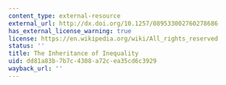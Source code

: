 ```yaml
---
content_type: external-resource
external_url: http://dx.doi.org/10.1257/089533002760278686
has_external_license_warning: true
license: https://en.wikipedia.org/wiki/All_rights_reserved
status: ''
title: The Inheritance of Inequality
uid: dd81a83b-7b7c-4308-a72c-ea35cd6c3929
wayback_url: ''
---
```

